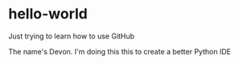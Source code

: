 # hello-world
Just trying to learn how to use GitHub

The name's Devon. I'm doing this this to create a better Python IDE
